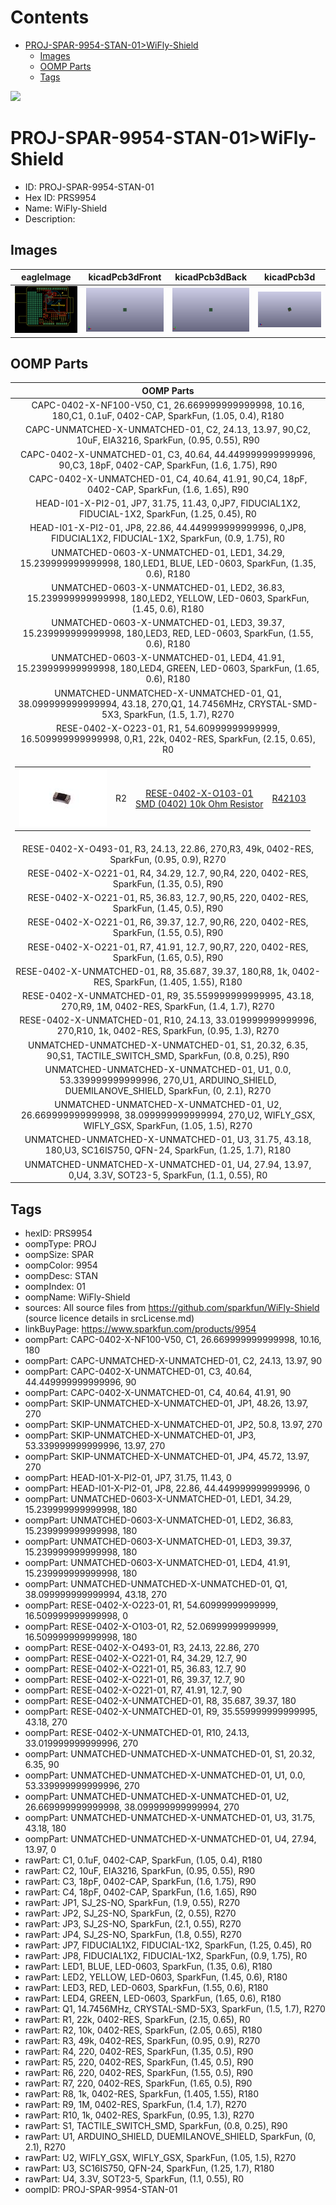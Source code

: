 



Contents
========

* [PROJ-SPAR-9954-STAN-01>WiFly-Shield](#proj-spar-9954-stan-01wifly-shield)
	* [Images](#images)
	* [OOMP Parts](#oomp-parts)
	* [Tags](#tags)
  
![][im]
# PROJ-SPAR-9954-STAN-01>WiFly-Shield

- ID: PROJ-SPAR-9954-STAN-01
- Hex ID: PRS9954
- Name: WiFly-Shield
- Description: 

## Images
  
  

|eagleImage|kicadPcb3dFront|kicadPcb3dBack|kicadPcb3d|
| :---: | :---: | :---: | :---: |
|[![eagleImage](eagleImage_140.png)](eagleImage_600.png)|[![kicadPcb3dFront](kicadPcb3dFront_140.png)](kicadPcb3dFront_600.png)|[![kicadPcb3dBack](kicadPcb3dBack_140.png)](kicadPcb3dBack_600.png)|[![kicadPcb3d](kicadPcb3d_140.png)](kicadPcb3d_600.png)|

## OOMP Parts
  

|OOMP Parts|
| :---: |
|CAPC-0402-X-NF100-V50, C1, 26.669999999999998, 10.16, 180,C1, 0.1uF, 0402-CAP, SparkFun, (1.05, 0.4), R180|
|CAPC-UNMATCHED-X-UNMATCHED-01, C2, 24.13, 13.97, 90,C2, 10uF, EIA3216, SparkFun, (0.95, 0.55), R90|
|CAPC-0402-X-UNMATCHED-01, C3, 40.64, 44.449999999999996, 90,C3, 18pF, 0402-CAP, SparkFun, (1.6, 1.75), R90|
|CAPC-0402-X-UNMATCHED-01, C4, 40.64, 41.91, 90,C4, 18pF, 0402-CAP, SparkFun, (1.6, 1.65), R90|
|HEAD-I01-X-PI2-01, JP7, 31.75, 11.43, 0,JP7, FIDUCIAL1X2, FIDUCIAL-1X2, SparkFun, (1.25, 0.45), R0|
|HEAD-I01-X-PI2-01, JP8, 22.86, 44.449999999999996, 0,JP8, FIDUCIAL1X2, FIDUCIAL-1X2, SparkFun, (0.9, 1.75), R0|
|UNMATCHED-0603-X-UNMATCHED-01, LED1, 34.29, 15.239999999999998, 180,LED1, BLUE, LED-0603, SparkFun, (1.35, 0.6), R180|
|UNMATCHED-0603-X-UNMATCHED-01, LED2, 36.83, 15.239999999999998, 180,LED2, YELLOW, LED-0603, SparkFun, (1.45, 0.6), R180|
|UNMATCHED-0603-X-UNMATCHED-01, LED3, 39.37, 15.239999999999998, 180,LED3, RED, LED-0603, SparkFun, (1.55, 0.6), R180|
|UNMATCHED-0603-X-UNMATCHED-01, LED4, 41.91, 15.239999999999998, 180,LED4, GREEN, LED-0603, SparkFun, (1.65, 0.6), R180|
|UNMATCHED-UNMATCHED-X-UNMATCHED-01, Q1, 38.099999999999994, 43.18, 270,Q1, 14.7456MHz, CRYSTAL-SMD-5X3, SparkFun, (1.5, 1.7), R270|
|RESE-0402-X-O223-01, R1, 54.60999999999999, 16.509999999999998, 0,R1, 22k, 0402-RES, SparkFun, (2.15, 0.65), R0|
|<table><tr><td>![RESE-0402-X-O103-01](https://raw.githubusercontent.com/oomlout/oomlout_OOMP_parts/main/RESE-0402-X-O103-01/image_140.jpg)</td><td> R2</td><td>[RESE-0402-X-O103-01<br>SMD (0402) 10k Ohm Resistor](https://github.com/oomlout/oomlout_OOMP_parts/tree/main/RESE-0402-X-O103-01/)</td><td>[R42103](https://github.com/oomlout/oomlout_OOMP_parts/tree/main/RESE-0402-X-O103-01/)</td></tr></table>|
|RESE-0402-X-O493-01, R3, 24.13, 22.86, 270,R3, 49k, 0402-RES, SparkFun, (0.95, 0.9), R270|
|RESE-0402-X-O221-01, R4, 34.29, 12.7, 90,R4, 220, 0402-RES, SparkFun, (1.35, 0.5), R90|
|RESE-0402-X-O221-01, R5, 36.83, 12.7, 90,R5, 220, 0402-RES, SparkFun, (1.45, 0.5), R90|
|RESE-0402-X-O221-01, R6, 39.37, 12.7, 90,R6, 220, 0402-RES, SparkFun, (1.55, 0.5), R90|
|RESE-0402-X-O221-01, R7, 41.91, 12.7, 90,R7, 220, 0402-RES, SparkFun, (1.65, 0.5), R90|
|RESE-0402-X-UNMATCHED-01, R8, 35.687, 39.37, 180,R8, 1k, 0402-RES, SparkFun, (1.405, 1.55), R180|
|RESE-0402-X-UNMATCHED-01, R9, 35.559999999999995, 43.18, 270,R9, 1M, 0402-RES, SparkFun, (1.4, 1.7), R270|
|RESE-0402-X-UNMATCHED-01, R10, 24.13, 33.019999999999996, 270,R10, 1k, 0402-RES, SparkFun, (0.95, 1.3), R270|
|UNMATCHED-UNMATCHED-X-UNMATCHED-01, S1, 20.32, 6.35, 90,S1, TACTILE_SWITCH_SMD, SparkFun, (0.8, 0.25), R90|
|UNMATCHED-UNMATCHED-X-UNMATCHED-01, U1, 0.0, 53.339999999999996, 270,U1, ARDUINO_SHIELD, DUEMILANOVE_SHIELD, SparkFun, (0, 2.1), R270|
|UNMATCHED-UNMATCHED-X-UNMATCHED-01, U2, 26.669999999999998, 38.099999999999994, 270,U2, WIFLY_GSX, WIFLY_GSX, SparkFun, (1.05, 1.5), R270|
|UNMATCHED-UNMATCHED-X-UNMATCHED-01, U3, 31.75, 43.18, 180,U3, SC16IS750, QFN-24, SparkFun, (1.25, 1.7), R180|
|UNMATCHED-UNMATCHED-X-UNMATCHED-01, U4, 27.94, 13.97, 0,U4, 3.3V, SOT23-5, SparkFun, (1.1, 0.55), R0|

## Tags

- hexID: PRS9954
- oompType: PROJ
- oompSize: SPAR
- oompColor: 9954
- oompDesc: STAN
- oompIndex: 01
- oompName: WiFly-Shield
- sources: All source files from https://github.com/sparkfun/WiFly-Shield (source licence details in srcLicense.md)
- linkBuyPage: https://www.sparkfun.com/products/9954
- oompPart: CAPC-0402-X-NF100-V50, C1, 26.669999999999998, 10.16, 180
- oompPart: CAPC-UNMATCHED-X-UNMATCHED-01, C2, 24.13, 13.97, 90
- oompPart: CAPC-0402-X-UNMATCHED-01, C3, 40.64, 44.449999999999996, 90
- oompPart: CAPC-0402-X-UNMATCHED-01, C4, 40.64, 41.91, 90
- oompPart: SKIP-UNMATCHED-X-UNMATCHED-01, JP1, 48.26, 13.97, 270
- oompPart: SKIP-UNMATCHED-X-UNMATCHED-01, JP2, 50.8, 13.97, 270
- oompPart: SKIP-UNMATCHED-X-UNMATCHED-01, JP3, 53.339999999999996, 13.97, 270
- oompPart: SKIP-UNMATCHED-X-UNMATCHED-01, JP4, 45.72, 13.97, 270
- oompPart: HEAD-I01-X-PI2-01, JP7, 31.75, 11.43, 0
- oompPart: HEAD-I01-X-PI2-01, JP8, 22.86, 44.449999999999996, 0
- oompPart: UNMATCHED-0603-X-UNMATCHED-01, LED1, 34.29, 15.239999999999998, 180
- oompPart: UNMATCHED-0603-X-UNMATCHED-01, LED2, 36.83, 15.239999999999998, 180
- oompPart: UNMATCHED-0603-X-UNMATCHED-01, LED3, 39.37, 15.239999999999998, 180
- oompPart: UNMATCHED-0603-X-UNMATCHED-01, LED4, 41.91, 15.239999999999998, 180
- oompPart: UNMATCHED-UNMATCHED-X-UNMATCHED-01, Q1, 38.099999999999994, 43.18, 270
- oompPart: RESE-0402-X-O223-01, R1, 54.60999999999999, 16.509999999999998, 0
- oompPart: RESE-0402-X-O103-01, R2, 52.06999999999999, 16.509999999999998, 180
- oompPart: RESE-0402-X-O493-01, R3, 24.13, 22.86, 270
- oompPart: RESE-0402-X-O221-01, R4, 34.29, 12.7, 90
- oompPart: RESE-0402-X-O221-01, R5, 36.83, 12.7, 90
- oompPart: RESE-0402-X-O221-01, R6, 39.37, 12.7, 90
- oompPart: RESE-0402-X-O221-01, R7, 41.91, 12.7, 90
- oompPart: RESE-0402-X-UNMATCHED-01, R8, 35.687, 39.37, 180
- oompPart: RESE-0402-X-UNMATCHED-01, R9, 35.559999999999995, 43.18, 270
- oompPart: RESE-0402-X-UNMATCHED-01, R10, 24.13, 33.019999999999996, 270
- oompPart: UNMATCHED-UNMATCHED-X-UNMATCHED-01, S1, 20.32, 6.35, 90
- oompPart: UNMATCHED-UNMATCHED-X-UNMATCHED-01, U1, 0.0, 53.339999999999996, 270
- oompPart: UNMATCHED-UNMATCHED-X-UNMATCHED-01, U2, 26.669999999999998, 38.099999999999994, 270
- oompPart: UNMATCHED-UNMATCHED-X-UNMATCHED-01, U3, 31.75, 43.18, 180
- oompPart: UNMATCHED-UNMATCHED-X-UNMATCHED-01, U4, 27.94, 13.97, 0
- rawPart: C1, 0.1uF, 0402-CAP, SparkFun, (1.05, 0.4), R180
- rawPart: C2, 10uF, EIA3216, SparkFun, (0.95, 0.55), R90
- rawPart: C3, 18pF, 0402-CAP, SparkFun, (1.6, 1.75), R90
- rawPart: C4, 18pF, 0402-CAP, SparkFun, (1.6, 1.65), R90
- rawPart: JP1, SJ_2S-NO, SparkFun, (1.9, 0.55), R270
- rawPart: JP2, SJ_2S-NO, SparkFun, (2, 0.55), R270
- rawPart: JP3, SJ_2S-NO, SparkFun, (2.1, 0.55), R270
- rawPart: JP4, SJ_2S-NO, SparkFun, (1.8, 0.55), R270
- rawPart: JP7, FIDUCIAL1X2, FIDUCIAL-1X2, SparkFun, (1.25, 0.45), R0
- rawPart: JP8, FIDUCIAL1X2, FIDUCIAL-1X2, SparkFun, (0.9, 1.75), R0
- rawPart: LED1, BLUE, LED-0603, SparkFun, (1.35, 0.6), R180
- rawPart: LED2, YELLOW, LED-0603, SparkFun, (1.45, 0.6), R180
- rawPart: LED3, RED, LED-0603, SparkFun, (1.55, 0.6), R180
- rawPart: LED4, GREEN, LED-0603, SparkFun, (1.65, 0.6), R180
- rawPart: Q1, 14.7456MHz, CRYSTAL-SMD-5X3, SparkFun, (1.5, 1.7), R270
- rawPart: R1, 22k, 0402-RES, SparkFun, (2.15, 0.65), R0
- rawPart: R2, 10k, 0402-RES, SparkFun, (2.05, 0.65), R180
- rawPart: R3, 49k, 0402-RES, SparkFun, (0.95, 0.9), R270
- rawPart: R4, 220, 0402-RES, SparkFun, (1.35, 0.5), R90
- rawPart: R5, 220, 0402-RES, SparkFun, (1.45, 0.5), R90
- rawPart: R6, 220, 0402-RES, SparkFun, (1.55, 0.5), R90
- rawPart: R7, 220, 0402-RES, SparkFun, (1.65, 0.5), R90
- rawPart: R8, 1k, 0402-RES, SparkFun, (1.405, 1.55), R180
- rawPart: R9, 1M, 0402-RES, SparkFun, (1.4, 1.7), R270
- rawPart: R10, 1k, 0402-RES, SparkFun, (0.95, 1.3), R270
- rawPart: S1, TACTILE_SWITCH_SMD, SparkFun, (0.8, 0.25), R90
- rawPart: U1, ARDUINO_SHIELD, DUEMILANOVE_SHIELD, SparkFun, (0, 2.1), R270
- rawPart: U2, WIFLY_GSX, WIFLY_GSX, SparkFun, (1.05, 1.5), R270
- rawPart: U3, SC16IS750, QFN-24, SparkFun, (1.25, 1.7), R180
- rawPart: U4, 3.3V, SOT23-5, SparkFun, (1.1, 0.55), R0
- oompID: PROJ-SPAR-9954-STAN-01



[im]: kicadPcb3d_450.png
